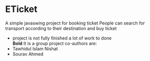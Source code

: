 # ETicket
A simple javaswing project for booking ticket 
People can search for transport according to their destination and buy ticket
* project is not fully finished a lot of work to done<br>
**Bold** It is a group project co-authors are:
* Tawhidul Islam Nishat
* Sourav Ahmed
